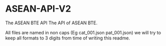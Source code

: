 # ASEAN-API-V2
The ASEAN BTE API
The API of ASEAN BTE.

All files are named in non caps (Eg cat_001.json pat_001.json) we will try to keep all formats to 3 digits from time of writing this readme.
